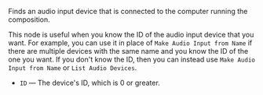 Finds an audio input device that is connected to the computer running the composition.

This node is useful when you know the ID of the audio input device that you want. For example, you can use it in place of `Make Audio Input from Name` if there are multiple devices with the same name and you know the ID of the one you want. If you don't know the ID, then you can instead use `Make Audio Input from Name` or `List Audio Devices`.

   - `ID` — The device's ID, which is 0 or greater. 
